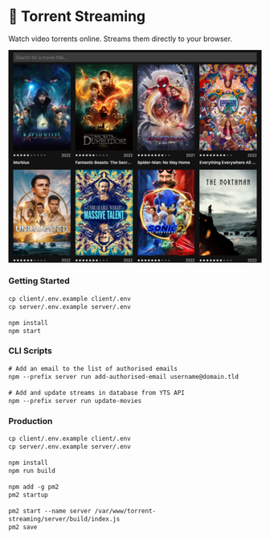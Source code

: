 # 🍿 Torrent Streaming

Watch video torrents online. Streams them directly to your browser.

![Preview](.github/misc/preview.jpg)

### Getting Started

```shell
cp client/.env.example client/.env
cp server/.env.example server/.env

npm install
npm start
```

### CLI Scripts

```shell
# Add an email to the list of authorised emails
npm --prefix server run add-authorised-email username@domain.tld

# Add and update streams in database from YTS API
npm --prefix server run update-movies
```

### Production

```shell
cp client/.env.example client/.env
cp server/.env.example server/.env

npm install
npm run build

npm add -g pm2
pm2 startup

pm2 start --name server /var/www/torrent-streaming/server/build/index.js
pm2 save
```
